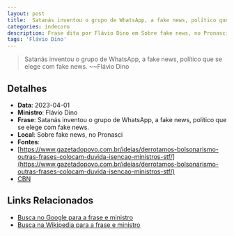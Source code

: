 ```yaml
---
layout: post
title:  Satanás inventou o grupo de WhatsApp, a fake news, político que se elege com fake news.
categories: indecoro
description: Frase dita por Flávio Dino em Sobre fake news, no Pronasci
tags: 'Flávio Dino'
---
```


> Satanás inventou o grupo de WhatsApp, a fake news, político que se elege com fake news.
> ~~Flávio Dino

## Detalhes
- **Data**: 2023-04-01
- **Ministro**: Flávio Dino
- **Frase**: Satanás inventou o grupo de WhatsApp, a fake news, político que se elege com fake news.
- **Local**: Sobre fake news, no Pronasci
- **Fontes**:
- [https://www.gazetadopovo.com.br/ideias/derrotamos-bolsonarismo-outras-frases-colocam-duvida-isencao-ministros-stf/](https://www.gazetadopovo.com.br/ideias/derrotamos-bolsonarismo-outras-frases-colocam-duvida-isencao-ministros-stf/)
- [CBN](CBN)

## Links Relacionados
- [Busca no Google para a frase e ministro](https://www.google.com/search?q=%22Fl%C3%A1vio%20Dino%22%2BSatan%C3%A1s%20inventou%20o%20grupo%20de%20WhatsApp%2C%20a%20fake%20news%2C%20pol%C3%ADtico%20que%20se%20elege%20com%20fake%20news.%2BSobre%20fake%20news%2C%20no%20Pronasci)
- [Busca na Wikipedia para a frase e ministro](https://en.wikipedia.org/w/index.php?search=%22Fl%C3%A1vio%20Dino%22%2BSatan%C3%A1s%20inventou%20o%20grupo%20de%20WhatsApp%2C%20a%20fake%20news%2C%20pol%C3%ADtico%20que%20se%20elege%20com%20fake%20news.%2BSobre%20fake%20news%2C%20no%20Pronasci)
